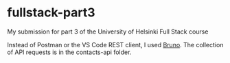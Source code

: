 # fullstack-part3
My submission for part 3 of the University of Helsinki Full Stack course

Instead of Postman or the VS Code REST client, I used [Bruno](https://www.usebruno.com/). The collection of API requests is in the contacts-api folder.
